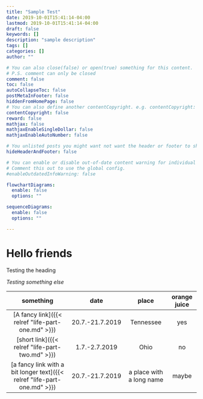 ```yaml
---
title: "Sample Test"
date: 2019-10-01T15:41:14-04:00
lastmod: 2019-10-01T15:41:14-04:00
draft: false
keywords: []
description: "sample description"
tags: []
categories: []
author: ""

# You can also close(false) or open(true) something for this content.
# P.S. comment can only be closed
comment: false
toc: false
autoCollapseToc: false
postMetaInFooter: false
hiddenFromHomePage: false
# You can also define another contentCopyright. e.g. contentCopyright: "This is another copyright."
contentCopyright: false
reward: false
mathjax: false
mathjaxEnableSingleDollar: false
mathjaxEnableAutoNumber: false

# You unlisted posts you might want not want the header or footer to show
hideHeaderAndFooter: false

# You can enable or disable out-of-date content warning for individual post.
# Comment this out to use the global config.
#enableOutdatedInfoWarning: false

flowchartDiagrams:
  enable: false
  options: ""

sequenceDiagrams: 
  enable: false
  options: ""

---
```


# Hello friends
Testing the heading

*Testing something else*
<!--more-->

something | date      | place     | orange juice |
|:----------:|:------------:|:---------:|:--------------:|
[A fancy link]({{< relref "life-part-one.md" >}})  | 20.7.-21.7.2019       | Tennessee  | yes         |
[short link]({{< relref "life-part-two.md" >}})  | 1.7.-2.7.2019       | Ohio  | no         |
[a fancy link with a bit longer text]({{< relref "life-part-one.md" >}})  | 20.7.-21.7.2019       | a place with a long name  | maybe         |